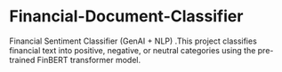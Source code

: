# Financial-Document-Classifier
Financial Sentiment Classifier (GenAI + NLP) .This project classifies financial text into positive, negative, or neutral categories using the pre-trained FinBERT transformer model.
